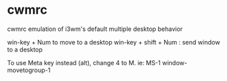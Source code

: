 # cwmrc
cwmrc emulation of i3wm's default multiple desktop behavior 

win-key + Num to move to a desktop
win-key + shift + Num : send window to a desktop

To use Meta key instead (alt), change 4 to M. ie: MS-1 window-movetogroup-1 
